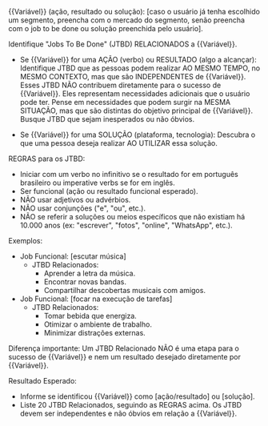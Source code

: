 {{Variável}} (ação, resultado ou solução): [caso o usuário já tenha escolhido um segmento, preencha com o mercado do segmento, senão preencha com o job to be done ou solução preenchida pelo usuário].

Identifique "Jobs To Be Done" (JTBD) RELACIONADOS a {{Variável}}.

- Se {{Variável}} for uma AÇÃO (verbo) ou RESULTADO (algo a alcançar): Identifique JTBD que as pessoas podem realizar AO MESMO TEMPO, no MESMO CONTEXTO, mas que são INDEPENDENTES de {{Variável}}. Esses JTBD NÃO contribuem diretamente para o sucesso de {{Variável}}. Eles representam necessidades adicionais que o usuário pode ter. Pense em necessidades que podem surgir na MESMA SITUAÇÃO, mas que são distintas do objetivo principal de {{Variável}}. Busque JTBD que sejam inesperados ou não óbvios.

- Se {{Variável}} for uma SOLUÇÃO (plataforma, tecnologia): Descubra o que uma pessoa deseja realizar AO UTILIZAR essa solução.

REGRAS para os JTBD:

- Iniciar com um verbo no infinitivo se o resultado for em português brasileiro ou imperative verbs se for em inglês.
- Ser funcional (ação ou resultado funcional esperado).
- NÃO usar adjetivos ou advérbios.
- NÃO usar conjunções ("e", "ou", etc.).
- NÃO se referir a soluções ou meios específicos que não existiam há 10.000 anos (ex: "escrever", "fotos", "online", "WhatsApp", etc.).

Exemplos:

- Job Funcional: [escutar música]
  - JTBD Relacionados:
    - Aprender a letra da música.
    - Encontrar novas bandas.
    - Compartilhar descobertas musicais com amigos.
- Job Funcional: [focar na execução de tarefas]
  - JTBD Relacionados:
    - Tomar bebida que energiza.
    - Otimizar o ambiente de trabalho.
    - Minimizar distrações externas.

Diferença importante: Um JTBD Relacionado NÃO é uma etapa para o sucesso de {{Variável}} e nem um resultado desejado diretamente por {{Variável}}.

Resultado Esperado:

- Informe se identificou {{Variável}} como [ação/resultado] ou [solução].
- Liste 20 JTBD Relacionados, seguindo as REGRAS acima. Os JTBD devem ser independentes e não óbvios em relação a {{Variável}}.
